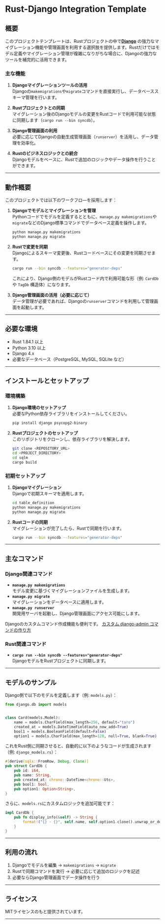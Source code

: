 # Rust-Django Integration Template

## 概要

このプロジェクトテンプレートは、Rustプロジェクトの中で[**Django**](https://www.djangoproject.com/)
の強力なマイグレーション機能や管理画面を利用する選択肢を提供します。Rustだけではモデル定義やマイグレーション管理が複雑になりがちな場合に、Djangoの強力なツールを補完的に活用できます。

### 主な機能

1. **Djangoマイグレーションツールの活用**  
   Djangoの`makemigrations`や`migrate`コマンドを直接実行し、データベーススキーマ管理を行います。

2. **Rustプロジェクトとの同期**  
   マイグレーション後のDjangoモデルの変更をRustコードで利用可能な状態に同期します（`cargo run --bin syncdb`）。

3. **Django管理画面の利用**  
   必要に応じてDjangoの自動生成管理画面（`runserver`）を活用し、データ管理を効率化。

4. **Rustのビジネスロジックとの統合**  
   Djangoモデルをベースに、Rustで追加のロジックやデータ操作を行うことができます。

---

## 動作概要

このプロジェクトでは以下のワークフロ―を採用します：

1. **Djangoでモデルとマイグレーションを管理**  
   Pythonコードでモデルを定義するとともに、`manage.py makemigrations`や`migrate`などのDjango標準コマンドでデータベース定義を操作します。

   ```bash
   python manage.py makemigrations
   python manage.py migrate
   ```

2. **Rustで変更を同期**  
   Djangoによるスキーマ変更後、Rustコードベースにその変更を同期させます。

   ```bash
   cargo run --bin syncdb --features="generator-deps"
   ```

   これにより、Django側のモデルがRustコード内で利用可能な形（例: `CardDb` や `TagDb` 構造体）になります。

3. **Django管理画面の活用（必要に応じて）**  
   データ管理が必要であれば、Djangoの`runserver`コマンドを利用して管理画面を起動します。

---

## 必要な環境

- Rust 1.84.1 以上
- Python 3.10 以上
- Django 4.x
- 必要なデータベース（PostgreSQL, MySQL, SQLite など）

---

## インストールとセットアップ

### 環境構築

1. **Django環境のセットアップ**  
   必要なPython依存ライブラリをインストールしてください。

   ```bash
   pip install django psycopg2-binary
   ```

2. **Rustプロジェクトのセットアップ**  
   このリポジトリをクローンし、依存ライブラリを解決します。

   ```bash
   git clone <REPOSITORY_URL>
   cd <PROJECT_DIRECTORY>
   cd sqlm
   cargo build
   ```

### 初期セットアップ

1. **Djangoマイグレーション**  
   Djangoで初期スキーマを適用します。

   ```bash
   cd table_definition
   python manage.py makemigrations
   python manage.py migrate
   ```

2. **Rustコードの同期**  
   マイグレーションが完了したら、Rustで同期を行います。

   ```bash
   cargo run --bin syncdb --features="generator-deps"
   ```

---

## 主なコマンド

### Django関連コマンド

- **`manage.py makemigrations`**  
  モデル変更に基づくマイグレーションファイルを生成します。
- **`manage.py migrate`**  
  マイグレーションをデータベースに適用します。
- **`manage.py runserver`**  
  開発用サーバを起動し、Django管理画面にアクセス可能にします。

Djangoのカスタムコマンド作成機能も便利です。
[カスタム django-admin コマンドの作り方](https://docs.djangoproject.com/ja/5.1/howto/custom-management-commands/)

### Rust関連コマンド

- **`cargo run --bin syncdb --features="generator-deps"`**  
  DjangoモデルをRustプロジェクトに同期します。

---

## モデルのサンプル

Django側で以下のモデルを定義します（例: `models.py`）：

```python
from django.db import models


class Card(models.Model):
    name = models.CharField(max_length=256, default="taro")
    created_at = models.DateTimeField(auto_now_add=True)
    bool1 = models.BooleanField(default=False)
    option1 = models.CharField(max_length=128, null=True, blank=True)
```

これをRust側に同期させると、自動的に以下のようなコードが生成されます（例: `django_models.rs`）：

```rust
#[derive(sqlx::FromRow, Debug, Clone)]
pub struct CardDb {
    pub id: i64,
    pub name: String,
    pub created_at: chrono::DateTime<chrono::Utc>,
    pub bool1: bool,
    pub option1: Option<String>,
}
```

さらに、`models.rs`にカスタムロジックを追加可能です：

```rust
impl CardDb {
    pub fn display_info(&self) -> String {
        format!("{} - {}", self.name, self.option1.clone().unwrap_or_default())
    }
}
```

---

## 利用の流れ

1. Djangoでモデルを編集 → `makemigrations` → `migrate`
2. Rustで同期コマンドを実行 → 必要に応じて追加のロジックを記述
3. 必要ならDjango管理画面でデータ操作を行う

---

## ライセンス

MITライセンスのもと提供されています。

--- 